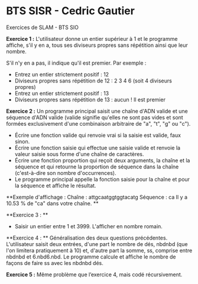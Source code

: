 # BTS SISR - Cedric Gautier
Exercices de SLAM - BTS SIO 

**Exercice 1 :**
L'utilisateur donne un entier supérieur à 1 et le programme affiche, s'il y en a, tous ses diviseurs propres sans répétition ainsi que leur nombre. 

S'il n'y en a pas, il indique qu'il est premier. Par exemple :

- Entrez un entier strictement positif : 12
- Diviseurs propres sans répétition de 12 : 2 3 4 6 (soit 4 diviseurs propres)
- Entrez un entier strictement positif : 13
- Diviseurs propres sans répétition de 13 : aucun ! Il est premier

**Exercice 2 :**
Un programme principal saisit une chaîne d'ADN valide et une séquence d'ADN valide (valide signifie qu'elles ne
sont pas vides et sont formées exclusivement d'une combinaison arbitraire de "a", "t", "g" ou "c").

- Écrire une fonction valide qui renvoie vrai si la saisie est valide, faux sinon.
- Écrire une fonction saisie qui effectue une saisie valide et renvoie la valeur saisie sous forme d'une chaîne de
caractères.
- Écrire une fonction proportion qui reçoit deux arguments, la chaîne et la séquence et qui retourne la proportion
de séquence dans la chaîne (c'est-à-dire son nombre d'occurrences).
- Le programme principal appelle la fonction saisie pour la chaîne et pour la séquence et affiche le résultat.

**Exemple d'affichage :
Chaîne : attgcaatggtggtacatg
Séquence : ca
Il y a 10.53 % de "ca" dans votre chaîne.
**

**Exercice 3 :
**
- Saisir un entier entre 1 et 3999. L'afficher en nombre romain.

**Exercice 4 :
**
Généralisation des deux questions précédentes. L'utilisateur saisit deux entrées, d'une part le nombre de
dés, nbdnbd (que l'on limitera pratiquement à 10) et, d'autre part la somme, ss, comprise
entre nbdnbd et 6.nbd6.nbd. Le programme calcule et affiche le nombre de façons de faire ss avec
les nbdnbd dés.

**Exercice 5 :**
Même problème que l’exercice 4, mais codé récursivement.
